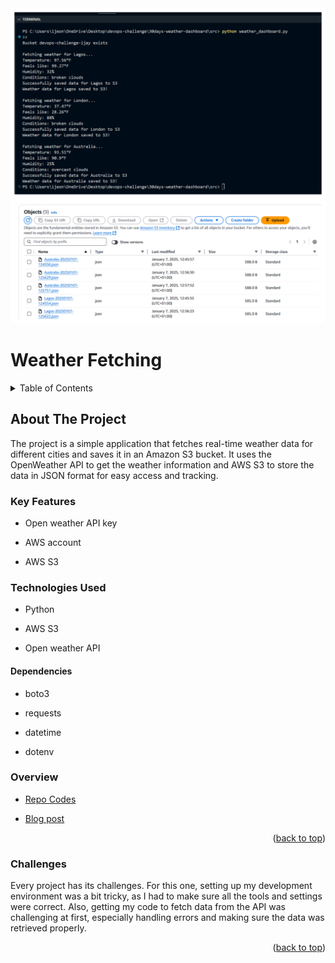 
<div id="top"></div>
<div align="center">
    <img src="./output.jpg">
</div>

# Weather Fetching

<details>
  <summary>Table of Contents </summary>
  <ol>
    <li><a href="#about-the-project">About The Project</a>
        <ul>
            <li><a href="#overview">Overview</a></li>
            <li><a href="#key-features">Key Features</a></li>
        </ul>
    </li>
     <li><a href="#technoloy">Technologies Used</a></li>
    <li><a href="#depedencies">Dependencies</a></li>
    <li><a href="#overview">Code Overview</a></li>
    <li><a href="#challenges">Challenges</a></li>
  </ol>
</details>

 
## About The Project
The project is a simple application that fetches real-time weather data for different cities and saves it in an Amazon S3 bucket. It uses the OpenWeather API to get the weather information and AWS S3 to store the data in JSON format for easy access and tracking.


### Key Features

- Open weather API key

- AWS account

- AWS S3

### Technologies Used

- Python

- AWS S3

- Open weather API


#### Dependencies

- boto3

- requests

- datetime

- dotenv

### Overview

* [Repo Codes](https://github.com/ijayhub/devops-ijay-cozy-cloud)

* [Blog post](https://dev.to/ijay/30days-devops-challenge-5b3f)


<p align="right">(<a href="#top">back to top</a>)</p>


### Challenges

Every project has its challenges. For this one, setting up my development environment was a bit tricky, as I had to make sure all the tools and settings were correct. Also, getting my code to fetch data from the API was challenging at first, especially handling errors and making sure the data was retrieved properly.



<p align="right">(<a href="#top">back to top</a>)</p>
